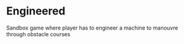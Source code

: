 # Engineered
Sandbox game where player has to engineer a machine to manouvre through obstacle courses
